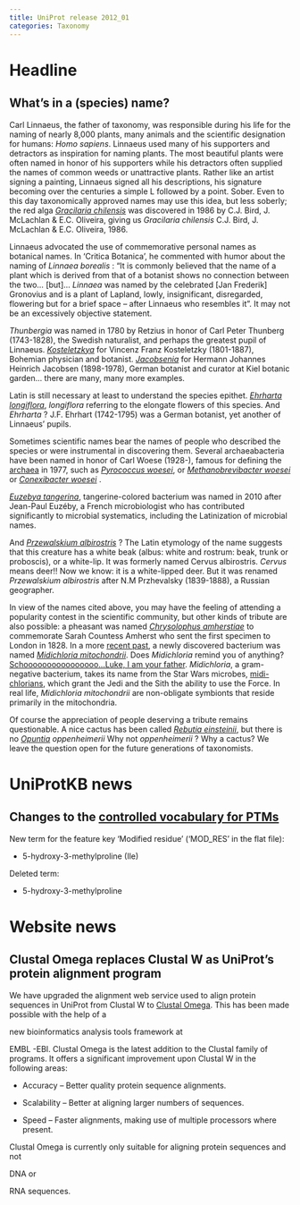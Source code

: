 ```yaml
---
title: UniProt release 2012_01
categories: Taxonomy
---
```


# Headline

## What’s in a (species) name?

Carl Linnaeus, the father of taxonomy, was responsible during his life for the naming of nearly 8,000 plants, many animals and the scientific designation for humans: *Homo sapiens*. Linnaeus used many of his supporters and detractors as inspiration for naming plants. The most beautiful plants were often named in honor of his supporters while his detractors often supplied the names of common weeds or unattractive plants. Rather like an artist signing a painting, Linnaeus signed all his descriptions, his signature becoming over the centuries a simple L followed by a point. Sober. Even to this day taxonomically approved names may use this idea, but less soberly; the red alga [*Gracilaria chilensis*](http://www.uniprot.org/taxonomy/2775) was discovered in 1986 by C.J. Bird, J. McLachlan & E.C. Oliveira, giving us *Gracilaria chilensis* C.J. Bird, J. McLachlan & E.C. Oliveira, 1986.

Linnaeus advocated the use of commemorative personal names as botanical names. In ‘Critica Botanica’, he commented with humor about the naming of *Linnaea borealis* : “It is commonly believed that the name of a plant which is derived from that of a botanist shows no connection between the two… \[but\]... *Linnaea* was named by the celebrated \[Jan Frederik\] Gronovius and is a plant of Lapland, lowly, insignificant, disregarded, flowering but for a brief space – after Linnaeus who resembles it”. It may not be an excessively objective statement.

*Thunbergia* was named in 1780 by Retzius in honor of Carl Peter Thunberg (1743-1828), the Swedish naturalist, and perhaps the greatest pupil of Linnaeus. [*Kosteletzkya*](http://www.uniprot.org/taxonomy/69160) for Vincenz Franz Kosteletzky (1801-1887), Bohemian physician and botanist. [*Jacobsenia*](http://www.uniprot.org/taxonomy/246257%5D_) for Hermann Johannes Heinrich Jacobsen (1898-1978), German botanist and curator at Kiel botanic garden… there are many, many more examples.

Latin is still necessary at least to understand the species epithet. [*Ehrharta longiflora*](http://www.uniprot.org/taxonomy/175505), *longiflora* referring to the elongate flowers of this species. And *Ehrharta* ? J.F. Ehrhart (1742-1795) was a German botanist, yet another of Linnaeus’ pupils.

Sometimes scientific names bear the names of people who described the species or were instrumental in discovering them. Several archaeabacteria have been named in honor of Carl Woese (1928-), famous for defining the [archaea](http://www.uniprot.org/taxonomy/2157) in 1977, such as [*Pyrococcus woesei*](http://www.uniprot.org/taxonomy/2262), or [*Methanobrevibacter woesei*](http://www.uniprot.org/taxonomy/190976) or [*Conexibacter woesei*](http://www.uniprot.org/taxonomy/191495) .

[*Euzebya tangerina*](http://www.uniprot.org/taxonomy/591198), tangerine-colored bacterium was named in 2010 after Jean-Paul Euzéby, a French microbiologist who has contributed significantly to microbial systematics, including the Latinization of microbial names.

And [*Przewalskium albirostris*](http://www.uniprot.org/taxonomy/1088058) ? The Latin etymology of the name suggests that this creature has a white beak (albus: white and rostrum: beak, trunk or proboscis), or a white-lip. It was formerly named Cervus albirostris. *Cervus* means deer!! Now we know: it is a white-lipped deer. But it was renamed *Przewalskium albirostris* after N.M Przhevalsky (1839-1888), a Russian geographer.

In view of the names cited above, you may have the feeling of attending a popularity contest in the scientific community, but other kinds of tribute are also possible: a pheasant was named [*Chrysolophus amherstiae*](http://www.uniprot.org/taxonomy/9088) to commemorate Sarah Countess Amherst who sent the first specimen to London in 1828. In a more [recent past](http://www.uniprot.org/www.ncbi.nlm.nih.gov/pubmed/17082386), a newly discovered bacterium was named [*Midichloria mitochondrii*](http://www.uniprot.org/taxonomy/234827). Does *Midichloria* remind you of anything? [Schoooooooooooooooo…Luke, I am your father](http://www.youtube.com/watch?v=h6sj89xgnl4). *Midichloria*, a gram-negative bacterium, takes its name from the Star Wars microbes, [midi-chlorians](http://starwars.wikia.com/wiki/Midi-chlorian), which grant the Jedi and the Sith the ability to use the Force. In real life, *Midichloria mitochondrii* are non-obligate symbionts that reside primarily in the mitochondria.

Of course the appreciation of people deserving a tribute remains questionable. A nice cactus has been called [*Rebutia einsteinii*](http://www.uniprot.org/taxonomy/432506), but there is no [*Opuntia*](http://en.wikipedia.org/wiki/Opuntia) *oppenheimerii* Why not *oppenheimerii* ? Why a cactus? We leave the question open for the future generations of taxonomists.

# UniProtKB news

## Changes to the [controlled vocabulary for PTMs](https://ftp.uniprot.org/pub/databases/uniprot/current_release/knowledgebase/complete/docs/ptmlist)

New term for the feature key ‘Modified residue’ (‘MOD\_RES’ in the flat file):

-   5-hydroxy-3-methylproline (Ile)

Deleted term:

-   5-hydroxy-3-methylproline

# Website news

## Clustal Omega replaces Clustal W as UniProt’s protein alignment program

We have upgraded the alignment web service used to align protein sequences in UniProt from Clustal W to [Clustal Omega](http://www.ncbi.nlm.nih.gov/pubmed/21988835). This has been made possible with the help of a

new bioinformatics analysis tools framework at

EMBL -EBI. Clustal Omega is the latest addition to the Clustal family of programs. It offers a significant improvement upon Clustal W in the following areas:

-   Accuracy – Better quality protein sequence alignments.

-   Scalability – Better at aligning larger numbers of sequences.

-   Speed – Faster alignments, making use of multiple processors where present.

Clustal Omega is currently only suitable for aligning protein sequences and not

DNA or

RNA sequences.
